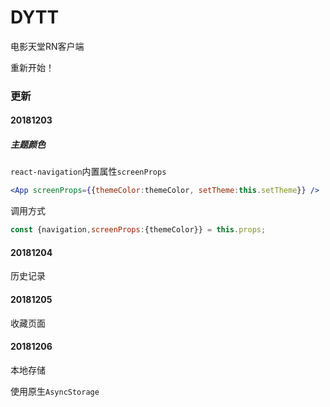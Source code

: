 # DYTT
电影天堂RN客户端

重新开始！

### 更新

#### 20181203

##### 主题颜色

`react-navigation`内置属性`screenProps`

```jsx
<App screenProps={{themeColor:themeColor, setTheme:this.setTheme}} />
```

调用方式

```js
const {navigation,screenProps:{themeColor}} = this.props;
```
#### 20181204

历史记录
#### 20181205

收藏页面
#### 20181206

本地存储

使用原生`AsyncStorage`


